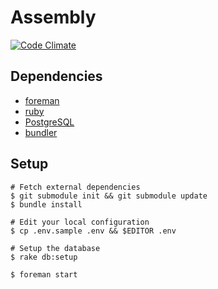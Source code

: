 # Assembly
[![Code Climate](https://codeclimate.com/repos/53614e94e30ba048560038af/badges/2bfece8bd323b313770e/gpa.png)](https://codeclimate.com/repos/53614e94e30ba048560038af/feed)


## Dependencies

* [foreman](https://toolbelt.heroku.com)
* [ruby](http://www.ruby-lang.org)
* [PostgreSQL](http://www.postgresql.org)
* [bundler](http://gembundler.com)

## Setup

    # Fetch external dependencies
    $ git submodule init && git submodule update
    $ bundle install

    # Edit your local configuration
    $ cp .env.sample .env && $EDITOR .env

    # Setup the database
    $ rake db:setup

    $ foreman start

